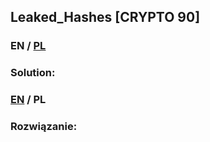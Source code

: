 ## Leaked_Hashes [CRYPTO 90]

>

### EN / [PL](#rozwiązanie)

### Solution:

### [EN](#solution) / PL

### Rozwiązanie:
